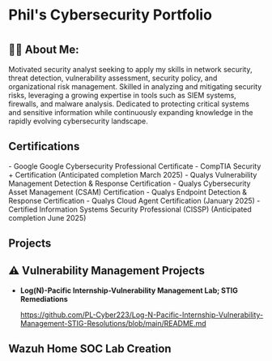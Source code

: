 <h1> Phil's Cybersecurity Portfolio <h1> 

<h2>👨‍💻 About Me:</h2>

Motivated security analyst seeking to apply my skills in network security, threat detection, vulnerability assessment, security policy, and organizational risk management. Skilled in analyzing and mitigating security risks, leveraging a growing expertise in tools such as SIEM systems, firewalls, and malware analysis. Dedicated to protecting critical systems and sensitive information while continuously expanding knowledge in the rapidly evolving cybersecurity landscape. 

<h2> Certifications</h2>
- Google Google Cybersecurity Professional Certificate 
- CompTIA Security + Certification (Anticipated completion March 2025) 
- Qualys Vulnerability Management Detection & Response Certification 
- Qualys Cybersecurity Asset Management (CSAM) Certification 
- Qualys Endpoint Detection & Response Certification 
- Qualys Cloud Agent Certification (January 2025) 
- Certified Information Systems Security Professional (CISSP) (Anticipated completion June 2025) 

<h2> Projects</h2>

<h2> ⚠️ Vulnerability Management Projects</h2> 

- <b> Log(N)-Pacific Internship-Vulnerability Management Lab; STIG Remediations</b>

  https://github.com/PL-Cyber223/Log-N-Pacific-Internship-Vulnerability-Management-STIG-Resolutions/blob/main/README.md



<h2> Wazuh Home SOC Lab Creation </h2>



